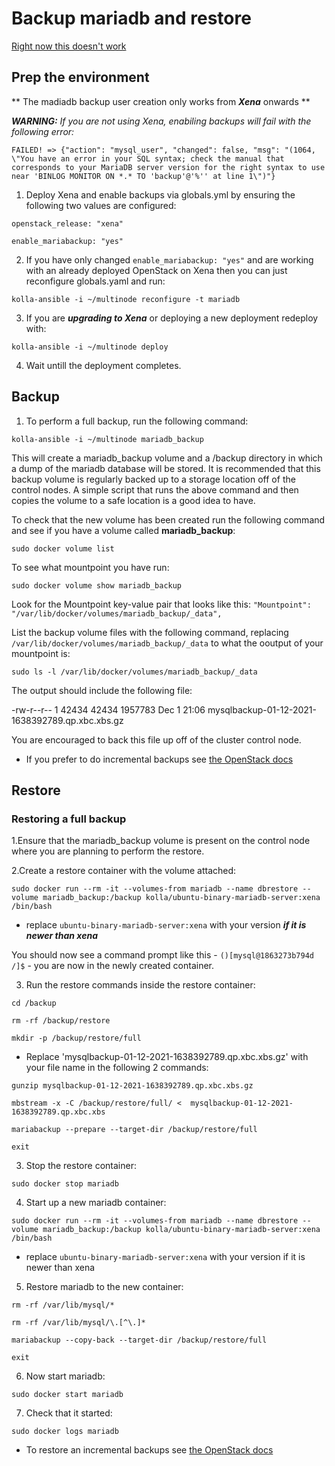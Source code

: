# Backup mariadb and restore

[Right now this doesn't work](https://bugs.launchpad.net/kolla-ansible/+bug/1952966)

## Prep the environment

** The madiadb backup user creation only works from ***Xena*** onwards **

***WARNING:*** *If you are not using Xena, enabiling backups will fail with the following error:*

`FAILED! => {"action": "mysql_user", "changed": false, "msg": "(1064, \"You have an error in your SQL syntax; check the manual that corresponds to your MariaDB server version for the right syntax to use near 'BINLOG MONITOR ON *.* TO 'backup'@'%'' at line 1\")"}`

1. Deploy Xena and enable backups via globals.yml by ensuring the following two values are configured:

`openstack_release: "xena"`

`enable_mariabackup: "yes"`

2. If you have only changed `enable_mariabackup: "yes"` and are working with an already deployed OpenStack on Xena then you can just reconfigure globals.yaml and run:

`kolla-ansible -i ~/multinode reconfigure -t mariadb`

3. If you are ***upgrading to Xena*** or deploying a new deployment redeploy with:

`kolla-ansible -i ~/multinode deploy`

4. Wait untill the deployment completes.

## Backup

1. To perform a full backup, run the following command:

`kolla-ansible -i ~/multinode mariadb_backup`

This will create a mariadb_backup volume and a /backup directory in which a dump of the mariadb database will be stored. It is recommended that this backup volume is regularly backed up to a storage location off of the control nodes. A simple script that runs the above command and then copies the volume to a safe location is a good idea to have.

To check that the new volume has been created run the following command and see if you have a volume called **mariadb_backup**:

`sudo docker volume list`

To see what mountpoint you have run:

`sudo docker volume show mariadb_backup`

Look for the Mountpoint key-value pair that looks like this: `"Mountpoint": "/var/lib/docker/volumes/mariadb_backup/_data",`

List the backup volume files with the following command, replacing `/var/lib/docker/volumes/mariadb_backup/_data` to what the ooutput of your mountpoint is:

`sudo ls -l /var/lib/docker/volumes/mariadb_backup/_data`

The output should include the following file:

-rw-r--r-- 1 42434 42434 1957783 Dec  1 21:06 mysqlbackup-01-12-2021-1638392789.qp.xbc.xbs.gz

You are encouraged to back this file up off of the cluster control node.

* If you prefer to do incremental backups see [the OpenStack docs](https://docs.openstack.org/kolla-ansible/latest/admin/mariadb-backup-and-restore.html)

## Restore

### Restoring a full backup

1.Ensure that the mariadb_backup volume is present on the control node where you are planning to perform the restore. 

2.Create a restore container with the volume attached:

`sudo docker run --rm -it --volumes-from mariadb --name dbrestore --volume mariadb_backup:/backup kolla/ubuntu-binary-mariadb-server:xena /bin/bash`

* replace `ubuntu-binary-mariadb-server:xena` with your version ***if it is newer than xena***

You should now see a command prompt like this - `()[mysql@1863273b794d /]$` - you are now in the newly created container.

3. Run the restore commands inside the restore container:

`cd /backup`

`rm -rf /backup/restore`

`mkdir -p /backup/restore/full`

* Replace 'mysqlbackup-01-12-2021-1638392789.qp.xbc.xbs.gz' with your file name in the following 2 commands:

`gunzip mysqlbackup-01-12-2021-1638392789.qp.xbc.xbs.gz`

`mbstream -x -C /backup/restore/full/ <  mysqlbackup-01-12-2021-1638392789.qp.xbc.xbs`

`mariabackup --prepare --target-dir /backup/restore/full`

`exit`

3. Stop the restore container:

`sudo docker stop mariadb`

4. Start up a new mariadb container:

`sudo docker run --rm -it --volumes-from mariadb --name dbrestore --volume mariadb_backup:/backup kolla/ubuntu-binary-mariadb-server:xena /bin/bash`

* replace `ubuntu-binary-mariadb-server:xena` with your version if it is newer than xena

5. Restore mariadb to the new container:

`rm -rf /var/lib/mysql/*`

`rm -rf /var/lib/mysql/\.[^\.]*`

`mariabackup --copy-back --target-dir /backup/restore/full`

`exit`

6. Now start mariadb:

`sudo docker start mariadb`

7. Check that it started:

`sudo docker logs mariadb`

* To restore an incremental backups see [the OpenStack docs](https://docs.openstack.org/kolla-ansible/latest/admin/mariadb-backup-and-restore.html)
